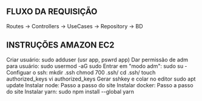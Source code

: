 
## FLUXO DA REQUISIÇÃO
   Routes -> Controllers -> UseCases -> Repository -> BD

## INSTRUÇÕES AMAZON EC2
   Criar usuário: sudo adduser <nomeuser>  (usr app, pswrd app)
   Dar permissão de adm para usuário: sudo usermod -aG sudo <nomeuser>
   Entrar em "modo adm": sudo su - <nomeuser>
   Configuar o ssh: 
      mkdir .ssh 
      chmod 700 .ssh/
      cd .ssh/
      touch authorized_keys
      vi authorized_keys
      Gerar sshkey e colar no editor
   sudo apt update
   Instalar node:
      Passo a passo do site
   Instalar docker:
      Passo a passo do site
   Instalar yarn:
      sudo npm install --global yarn
